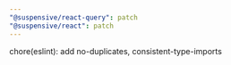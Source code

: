 ```yaml
---
"@suspensive/react-query": patch
"@suspensive/react": patch
---
```


chore(eslint): add no-duplicates, consistent-type-imports
